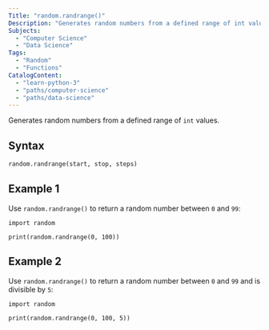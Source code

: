 ```yaml
---
Title: "random.randrange()"
Description: "Generates random numbers from a defined range of int values."
Subjects:
  - "Computer Science"
  - "Data Science"
Tags:
  - "Random"
  - "Functions"
CatalogContent:
  - "learn-python-3"
  - "paths/computer-science"
  - "paths/data-science"
---
```




Generates random numbers from a defined range of `int` values.

## Syntax

```py
random.randrange(start, stop, steps)
```

## Example 1

Use `random.randrange()` to return a random number between `0` and `99`:

```codebyte/python
import random

print(random.randrange(0, 100))
```

## Example 2

Use `random.randrange()` to return a random number between `0` and `99` and is divisible by `5`:

```codebyte/python
import random

print(random.randrange(0, 100, 5))
```
